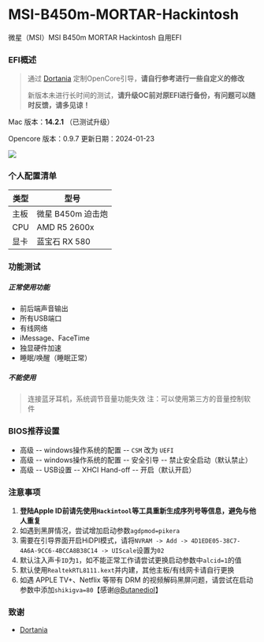 # MSI-B450m-MORTAR-Hackintosh
微星（MSI）MSI B450m MORTAR Hackintosh 自用EFI 
### EFI概述

> 通过 [Dortania](https://dortania.github.io/OpenCore-Install-Guide/AMD/zen.html) 定制OpenCore引导，**请自行参考进行一些自定义的修改**
>
>新版本未进行长时间的测试，**请升级OC前对原EFI进行备份，有问题可以随时反馈，请多见谅！**

Mac 版本：**14.2.1** （已测试升级）</u>

Opencore 版本：0.9.7
更新日期：2024-01-23

![](https://raw.githubusercontent.com/NanjolnoRing/blog-img/main/macOS%20sonoma%2014.2.1.jpg?token=GHSAT0AAAAAACNFLHQ3QNW5SKJZT2MACA6UZNPHFBA)

### 个人配置清单

| 类型 | 型号              |
| ---- | ----------------- |
| 主板 | 微星 B450m 迫击炮 |
| CPU  | AMD R5 2600x      |
| 显卡 | 蓝宝石 RX 580     |

### 功能测试

##### 正常使用功能

* 前后端声音输出
* 所有USB端口
* 有线网络
* iMessage、FaceTime
* 独显硬件加速
* 睡眠/唤醒（睡眠正常）

##### 不能使用

> 连接蓝牙耳机，系统调节音量功能失效
> 注：可以使用第三方的音量控制软件

### BIOS推荐设置

* 高级 -- windows操作系统的配置 -- `CSM` 改为 `UEFI`
* 高级 -- windows操作系统的配置 -- 安全引导 -- 禁止安全启动（默认禁止）
* 高级 -- USB设置 -- XHCI Hand-off -- 开启（默认开启）

### 注意事项
1. **登陆Apple ID前请先使用`Hackintool`等工具重新生成序列号等信息，避免与他人重复**
2. 如遇到黑屏情况，尝试增加启动参数`agdpmod=pikera`
3. 需要在引导界面开启HiDPI模式，请将`NVRAM -> Add -> 4D1EDE05-38C7-4A6A-9CC6-4BCCA8B38C14 -> UIScale`设置为`02`
4. 默认注入声卡`ID`为`1`，如不能正常工作请尝试更换启动参数中`alcid=1`的值
5. 默认使用`RealtekRTL8111.kext`并内建，其他主板/有线网卡请自行更换
6. 如遇 APPLE TV+、Netflix 等带有 DRM 的视频解码黑屏问题，请尝试在启动参数中添加`shikigva=80`【感谢[@Butanediol](https://github.com/Butanediol)】

### 致谢
* [Dortania](https://dortania.github.io/OpenCore-Install-Guide/AMD/zen.html)
